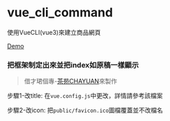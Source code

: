 # vue_cli_command
使用VueCLI(vue3)來建立商品網頁

[Demo](https://ingridkao.github.io/vue_cli_command/)


### 把框架制定出來並把index如原稿一樣顯示
> 借才珺個專-[茶苑CHAYUAN](https://github.com/tangtang1b1b/chayuan)來製作

步驟1-改title:
在`vue.config.js`中更改，詳情請參考該檔案

步驟2-改icon:
把`public/favicon.ico`圖檔覆蓋並不改檔名
    